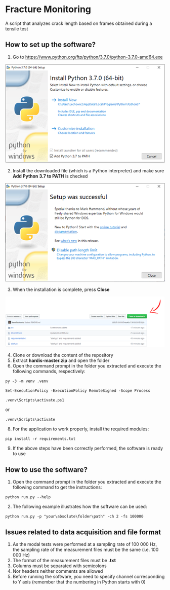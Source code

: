 # Fracture Monitoring
 A script that analyzes crack length based on frames obtained during a tensile test

## How to set up the software?
1. Go to https://www.python.org/ftp/python/3.7.0/python-3.7.0-amd64.exe

<p align="center"> 
<img src="https://github.com/daniellechowicz/fracture-monitoring/blob/main/assets/setup/1.png">
</p>

2. Install the downloaded file (which is a Python interpreter) and make sure **Add Python 3.7 to PATH** is checked

<p align="center"> 
<img src="https://github.com/daniellechowicz/fracture-monitoring/blob/main/assets/setup/2.png">
</p>

3. When the installation is complete, press **Close**

<p align="center"> 
<img src="https://github.com/daniellechowicz/fracture-monitoring/blob/main/assets/setup/3.png">
</p>

4. Clone or download the content of the repository
5. Extract **hardis-master.zip** and open the folder
6. Open the command prompt in the folder you extracted and execute the following commands, respectively:

```
py -3 -m venv .venv
```
```
Set-ExecutionPolicy -ExecutionPolicy RemoteSigned -Scope Process
```
```
.venv\Scripts\activate.ps1
```
or
```
.venv\Scripts\activate
```
8. For the application to work properly, install the required modules:
```
pip install -r requirements.txt
```
9. If the above steps have been correctly performed, the software is ready to use

## How to use the software?
1. Open the command prompt in the folder you extracted and execute the following command to get the instructions:
```
python run.py --help
```
2. The following example illustrates how the software can be used:
```
python run.py -p "your\absolute\folder\path" -ch 2 -fs 100000
```

## Issues related to data acquisition and file format
1. As the modal tests were performed at a sampling rate of 100 000 Hz, the sampling rate of the measurement files must be the same (i.e. 100 000 Hz)
2. The format of the measurement files must be **.txt**
3. Columns must be separated with semicolons
4. Nor headers neither comments are allowed
5. Before running the software, you need to specify channel corresponding to Y axis (remember that the numbering in Python starts with 0)
